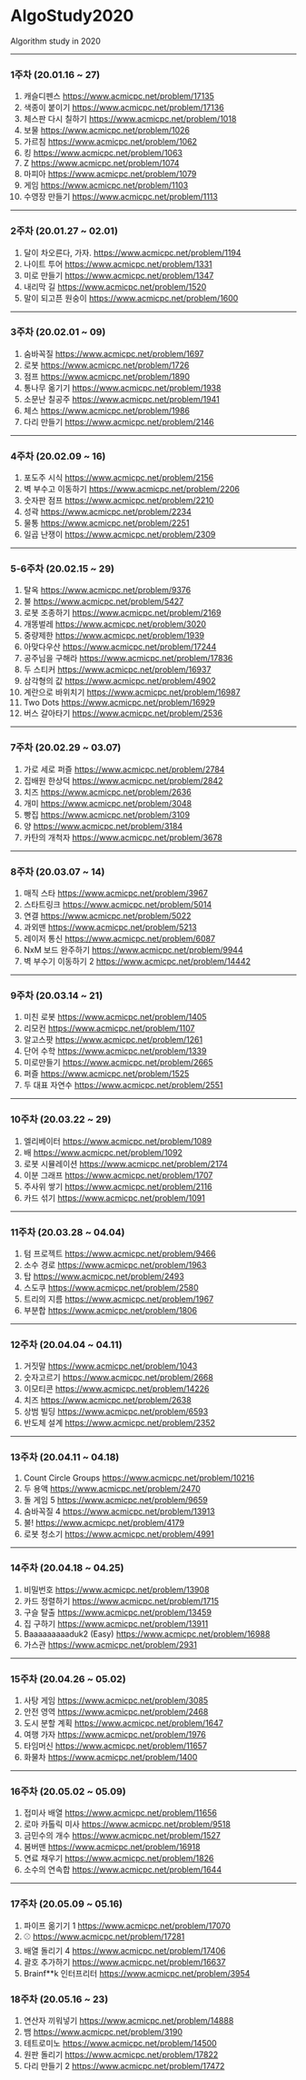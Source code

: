# AlgoStudy2020

Algorithm study in 2020

---

### 1주차 (20.01.16 ~ 27)

1. 캐슬디펜스
   <https://www.acmicpc.net/problem/17135>
2. 색종이 붙이기
   <https://www.acmicpc.net/problem/17136>
3. 체스판 다시 칠하기
   <https://www.acmicpc.net/problem/1018>
4. 보물
   <https://www.acmicpc.net/problem/1026>
5. 가르침
   <https://www.acmicpc.net/problem/1062>
6. 킹
   <https://www.acmicpc.net/problem/1063>
7. Z
   <https://www.acmicpc.net/problem/1074>
8. 마피아
   <https://www.acmicpc.net/problem/1079>
9. 게임
   <https://www.acmicpc.net/problem/1103>
10. 수영장 만들기
    <https://www.acmicpc.net/problem/1113>

---

### 2주차 (20.01.27 ~ 02.01)

1. 달이 차오른다, 가자.
   <https://www.acmicpc.net/problem/1194>
2. 나이트 투어
   <https://www.acmicpc.net/problem/1331>
3. 미로 만들기
   <https://www.acmicpc.net/problem/1347>
4. 내리막 길
   <https://www.acmicpc.net/problem/1520>
5. 말이 되고픈 원숭이
   <https://www.acmicpc.net/problem/1600>

---

### 3주차 (20.02.01 ~ 09)

1. 숨바꼭질
   <https://www.acmicpc.net/problem/1697>
2. 로봇
   <https://www.acmicpc.net/problem/1726>
3. 점프
   <https://www.acmicpc.net/problem/1890>
4. 통나무 옮기기
   <https://www.acmicpc.net/problem/1938>
5. 소문난 칠공주
   <https://www.acmicpc.net/problem/1941>
6. 체스
   <https://www.acmicpc.net/problem/1986>
7. 다리 만들기
   <https://www.acmicpc.net/problem/2146>

---

### 4주차 (20.02.09 ~ 16)

1. 포도주 시식
   <https://www.acmicpc.net/problem/2156>
2. 벽 부수고 이동하기
   <https://www.acmicpc.net/problem/2206>
3. 숫자판 점프
   <https://www.acmicpc.net/problem/2210>
4. 성곽
   <https://www.acmicpc.net/problem/2234>
5. 물통
   <https://www.acmicpc.net/problem/2251>
6. 일곱 난쟁이
   <https://www.acmicpc.net/problem/2309>

---

### 5-6주차 (20.02.15 ~ 29)

1. 탈옥
   <https://www.acmicpc.net/problem/9376>
2. 불
   <https://www.acmicpc.net/problem/5427>
3. 로봇 조종하기
   <https://www.acmicpc.net/problem/2169>
4. 개똥벌레
   <https://www.acmicpc.net/problem/3020>
5. 중량제한
   <https://www.acmicpc.net/problem/1939>
6. 아맞다우산
   <https://www.acmicpc.net/problem/17244>
7. 공주님을 구해라
   <https://www.acmicpc.net/problem/17836>
8. 두 스티커
   <https://www.acmicpc.net/problem/16937>
9. 삼각형의 값
   <https://www.acmicpc.net/problem/4902>
10. 계란으로 바위치기
    <https://www.acmicpc.net/problem/16987>
11. Two Dots
    <https://www.acmicpc.net/problem/16929>
12. 버스 갈아타기
    <https://www.acmicpc.net/problem/2536>

---

### 7주차 (20.02.29 ~ 03.07)

1. 가로 세로 퍼즐
   <https://www.acmicpc.net/problem/2784>
2. 집배원 한상덕
   <https://www.acmicpc.net/problem/2842>
3. 치즈
   <https://www.acmicpc.net/problem/2636>
4. 개미
   <https://www.acmicpc.net/problem/3048>
5. 빵집
   <https://www.acmicpc.net/problem/3109>
6. 양
   <https://www.acmicpc.net/problem/3184>
7. 카탄의 개척자
   <https://www.acmicpc.net/problem/3678>

---

### 8주차 (20.03.07 ~ 14)

1. 매직 스타
   <https://www.acmicpc.net/problem/3967>
2. 스타트링크
   <https://www.acmicpc.net/problem/5014>
3. 연결
   <https://www.acmicpc.net/problem/5022>
4. 과외맨
   <https://www.acmicpc.net/problem/5213>
5. 레이저 통신
   <https://www.acmicpc.net/problem/6087>
6. NxM 보드 완주하기
   <https://www.acmicpc.net/problem/9944>
7. 벽 부수기 이동하기 2
   <https://www.acmicpc.net/problem/14442>

---

### 9주차 (20.03.14 ~ 21)

1. 미친 로봇
   <https://www.acmicpc.net/problem/1405>
2. 리모컨
   <https://www.acmicpc.net/problem/1107>
3. 알고스팟
   <https://www.acmicpc.net/problem/1261>
4. 단어 수학
   <https://www.acmicpc.net/problem/1339>
5. 미로만들기
   <https://www.acmicpc.net/problem/2665>
6. 퍼즐
   <https://www.acmicpc.net/problem/1525>
7. 두 대표 자연수
   <https://www.acmicpc.net/problem/2551>

---

### 10주차 (20.03.22 ~ 29)

1. 엘리베이터
   <https://www.acmicpc.net/problem/1089>
2. 배
   <https://www.acmicpc.net/problem/1092>
3. 로봇 시뮬레이션
   <https://www.acmicpc.net/problem/2174>
4. 이분 그래프
   <https://www.acmicpc.net/problem/1707>
5. 주사위 쌓기
   <https://www.acmicpc.net/problem/2116>
6. 카드 섞기
   <https://www.acmicpc.net/problem/1091>

---

### 11주차 (20.03.28 ~ 04.04)

1. 텀 프로젝트
   <https://www.acmicpc.net/problem/9466>
2. 소수 경로
   <https://www.acmicpc.net/problem/1963>
3. 탑
   <https://www.acmicpc.net/problem/2493>
4. 스도쿠
   <https://www.acmicpc.net/problem/2580>
5. 트리의 지름
   <https://www.acmicpc.net/problem/1967>
6. 부분합
   <https://www.acmicpc.net/problem/1806>

---

### 12주차 (20.04.04 ~ 04.11)

1. 거짓말
   <https://www.acmicpc.net/problem/1043>
2. 숫자고르기
   <https://www.acmicpc.net/problem/2668>
3. 이모티콘
   <https://www.acmicpc.net/problem/14226>
4. 치즈
   <https://www.acmicpc.net/problem/2638>
5. 상범 빌딩
   <https://www.acmicpc.net/problem/6593>
6. 반도체 설계
   <https://www.acmicpc.net/problem/2352>

---

### 13주차 (20.04.11 ~ 04.18)

1. Count Circle Groups
   <https://www.acmicpc.net/problem/10216>
2. 두 용액
   <https://www.acmicpc.net/problem/2470>
3. 돌 게임 5
   <https://www.acmicpc.net/problem/9659>
4. 숨바꼭질 4
   <https://www.acmicpc.net/problem/13913>
5. 불!
   <https://www.acmicpc.net/problem/4179>
6. 로봇 청소기
   <https://www.acmicpc.net/problem/4991>

---

### 14주차 (20.04.18 ~ 04.25)

1. 비밀번호
   <https://www.acmicpc.net/problem/13908>
2. 카드 정렬하기
   <https://www.acmicpc.net/problem/1715>
3. 구슬 탈출
   <https://www.acmicpc.net/problem/13459>
4. 집 구하기
   <https://www.acmicpc.net/problem/13911>
5. Baaaaaaaaaduk2 (Easy)
   <https://www.acmicpc.net/problem/16988>
6. 가스관
   <https://www.acmicpc.net/problem/2931>

---

### 15주차 (20.04.26 ~ 05.02)

1. 사탕 게임
   <https://www.acmicpc.net/problem/3085>
2. 안전 영역
   <https://www.acmicpc.net/problem/2468>
3. 도시 분할 계획
   <https://www.acmicpc.net/problem/1647>
4. 여행 가자
   <https://www.acmicpc.net/problem/1976>
5. 타임머신
   <https://www.acmicpc.net/problem/11657>
6. 화물차
   <https://www.acmicpc.net/problem/1400>

---

### 16주차 (20.05.02 ~ 05.09)

1. 접미사 배열
   <https://www.acmicpc.net/problem/11656>
2. 로마 카톨릭 미사
   <https://www.acmicpc.net/problem/9518>
3. 금민수의 개수
   <https://www.acmicpc.net/problem/1527>
4. 봄버맨
   <https://www.acmicpc.net/problem/16918>
5. 연료 채우기
   <https://www.acmicpc.net/problem/1826>
6. 소수의 연속합
   <https://www.acmicpc.net/problem/1644>

---

### 17주차 (20.05.09 ~ 05.16)

1. 파이프 옮기기 1
   <https://www.acmicpc.net/problem/17070>
2. ⚾
   <https://www.acmicpc.net/problem/17281>
3. 배열 돌리기 4
   <https://www.acmicpc.net/problem/17406>
4. 괄호 추가하기
   <https://www.acmicpc.net/problem/16637>
5. Brainf\*\*k 인터프리터
   <https://www.acmicpc.net/problem/3954>

### 18주차 (20.05.16 ~ 23)

1. 연산자 끼워넣기
   <https://www.acmicpc.net/problem/14888>
2. 뱀
   <https://www.acmicpc.net/problem/3190>
3. 테트로미노
   <https://www.acmicpc.net/problem/14500>
4. 원판 돌리기
   <https://www.acmicpc.net/problem/17822>
5. 다리 만들기 2
   <https://www.acmicpc.net/problem/17472>
